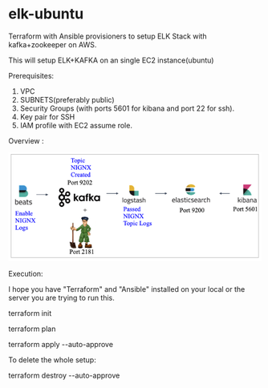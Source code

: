# elk-ubuntu
Terraform with Ansible provisioners to setup ELK Stack with kafka+zookeeper on AWS.

This will setup ELK+KAFKA on an single EC2 instance(ubuntu)

Prerequisites:
1) VPC
2) SUBNETS(preferably public)
3) Security Groups (with ports 5601 for kibana and port 22 for ssh).
4) Key pair for SSH 
5) IAM profile with EC2 assume role.


Overview :

![](elk.png)


Execution:

I hope you have "Terraform" and "Ansible" installed on your local or the server you are trying to run this.


terraform init

terraform plan

terraform apply --auto-approve

To delete the whole setup:

terraform destroy --auto-approve
